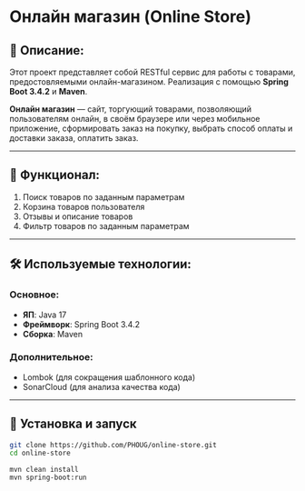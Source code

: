 # Онлайн магазин (Online Store)


## 📌 Описание:

Этот проект представляет собой RESTful сервис для работы с товарами,
предостовляемыми онлайн-магазином.
Реализация с помощью **Spring Boot 3.4.2** и **Maven**.

**Онлайн магазин** — сайт, торгующий товарами, позволяющий пользователям онлайн,
в своём браузере или через мобильное приложение, сформировать заказ на покупку,
выбрать способ оплаты и доставки заказа, оплатить заказ.

---


## 🤖 Функционал:

1. Поиск товаров по заданным параметрам
2. Корзина товаров пользователя
3. Отзывы и описание товаров
4. Фильтр товаров по заданным параметрам

---


## 🛠 Используемые технологии:

### Основное:

- **ЯП**: Java 17
- **Фреймворк**: Spring Boot 3.4.2
- **Сборка**: Maven


### Дополнительное:

- Lombok (для сокращения шаблонного кода)
- SonarCloud (для анализа качества кода)

---


## 🚀 Установка и запуск

```bash
git clone https://github.com/PHOUG/online-store.git
cd online-store
```
```
mvn clean install
mvn spring-boot:run
```
